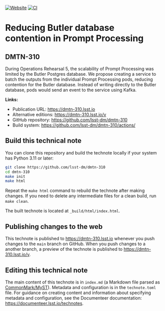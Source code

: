 [![Website](https://img.shields.io/badge/dmtn--310-lsst.io-brightgreen.svg)](https://dmtn-310.lsst.io)
[![CI](https://github.com/lsst-dm/dmtn-310/actions/workflows/ci.yaml/badge.svg)](https://github.com/lsst-dm/dmtn-310/actions/workflows/ci.yaml)

# Reducing Butler database contention in Prompt Processing

## DMTN-310

During Operations Rehearsal 5, the scalability of Prompt Processing was limited by the Butler Postgres database.  We propose creating a service to batch the outputs from the individual Prompt Processing pods, reducing contention for the Butler database.  Instead of writing directly to the Butler database, pods would send an event to the service using Kafka.

**Links:**

- Publication URL: https://dmtn-310.lsst.io
- Alternative editions: https://dmtn-310.lsst.io/v
- GitHub repository: https://github.com/lsst-dm/dmtn-310
- Build system: https://github.com/lsst-dm/dmtn-310/actions/


## Build this technical note

You can clone this repository and build the technote locally if your system has Python 3.11 or later:

```sh
git clone https://github.com/lsst-dm/dmtn-310
cd dmtn-310
make init
make html
```

Repeat the `make html` command to rebuild the technote after making changes.
If you need to delete any intermediate files for a clean build, run `make clean`.

The built technote is located at `_build/html/index.html`.

## Publishing changes to the web

This technote is published to https://dmtn-310.lsst.io whenever you push changes to the `main` branch on GitHub.
When you push changes to a another branch, a preview of the technote is published to https://dmtn-310.lsst.io/v.

## Editing this technical note

The main content of this technote is in `index.md` (a Markdown file parsed as [CommonMark/MyST](https://myst-parser.readthedocs.io/en/latest/index.html)).
Metadata and configuration is in the `technote.toml` file.
For guidance on creating content and information about specifying metadata and configuration, see the Documenteer documentation: https://documenteer.lsst.io/technotes.

